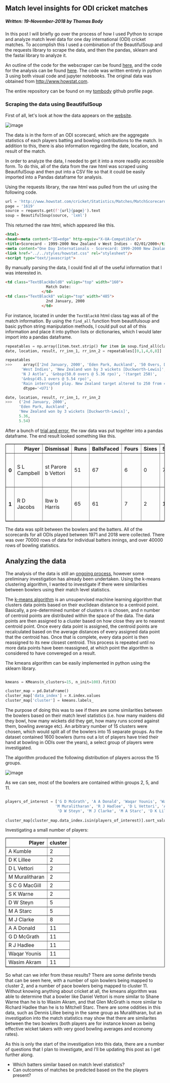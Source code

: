 ## Match level insights for ODI cricket matches
##### Written: 19-November-2018 by *Thomas Body*

In this post I will briefly go over the process of how I used Python to scrape and analyze match level data for one day international (ODI) cricket matches. To accomplish this I used a combination of the BeautifulSoup and the requests library to scrape the data, and then the pandas, sklearn and the fastai library to analyze it. 

An outline of the code for the webscraper can be found [here](https://github.com/tombody/cricket-insights/blob/master/scraper.py), and the code for the analysis can be found [here](https://github.com/tombody/cricket-insights/blob/master/Player%20embeddings.ipynb). The code was written entirely in python 3 using both visual code and jupyter notebooks. The original data was obtained from http://www.howstat.com.

The entire repository can be found on my [tombody](https://github.com/tombody/cricket-insights) github profile page.

### Scraping the data using BeautifulSoup

First of all, let's look at how the data appears on the [website](http://www.howstat.com).

![image](https://github.com/tombody/cricket-insights/blob/master/images/raw_stats.png?raw=true)

The data is in the form of an ODI scorecard, which are the aggregate statistics of each players batting and bowling contributions to the match. In addition to this, there is also information regarding the date, location, and result of the match. 

In order to analyze the data, I needed to get it into a more readily accessible form. To do this, all of the data from the raw html was scraped using BeautifulSoup and then put into a CSV file so that it could be easily imported into a Pandas dataframe for analysis.

Using the requests library, the raw html was pulled from the url using the following code.

``` python
url = 'http://www.howstat.com/cricket/Statistics/Matches/MatchScorecard_ODI.asp?MatchCode='
page = '1619'
source = requests.get(f'{url}{page}').text
soup = BeautifulSoup(source, 'lxml')
```
This returned the raw html, which appeared like this.

```html
<html>
<head><meta content="IE=edge" http-equiv="X-UA-Compatible"/>
<title>Scorecard - 1999-2000 New Zealand v West Indies - 02/01/2000</title>
<meta content="One Day Internationals - Scorecard: 1999-2000 New Zealand v West Indies - 1st ODI - 2nd January, 2000 - Eden Park" name="description"/>
<link href="../../styles/howstat.css" rel="stylesheet"/>
<script type="text/javascript">
  ```
By manually parsing the data, I could find all of the useful information that I was interested in. 

```html
<td class="TextBlackBold8" valign="top" width="160">
                  Match Date:
                </td>
<td class="TextBlack8" valign="top" width="485">
                  2nd January, 2000
                </td>
```
For instance, located in under the `TextBlack8` html class tag was all of the match information. By using the `find_all` function from beautifulsoup and basic python string manipulation methods, I could pull out all of this information and place it into python lists or dictionaries, which I would later import into a pandas dataframe.

```python
repeatables = np.array([item.text.strip() for item in soup.find_all(class_="TextBlack8")])
date, location, result, rr_inn_1, rr_inn_2 = repeatables[[0,1,4,6,8]]

repeatables
>>>     array(['2nd January, 2000', 'Eden Park, Auckland', '50 Overs, Day Match',
       'West Indies', 'New Zealand won by 3 wickets [Duckworth-Lewis]',
       'N J Astle', '&nbsp(50.0 overs @ 5.36 rpo)', '(target 250)',
       '&nbsp(45.1 overs @ 5.54 rpo)',
       'Rain interrupted play. New Zealand target altered to 250 from 46 overs.'],
        dtype='<U71')

date, location, result, rr_inn_1, rr_inn_2
>>>   ('2nd January, 2000',
      'Eden Park, Auckland',
      'New Zealand won by 3 wickets [Duckworth-Lewis]',
      5.36,
      5.54)
```
After a bunch of [trial and error](https://github.com/tombody/cricket-insights/blob/master/scraper_outline.ipynb), the raw data was put togehter into a pandas dataframe. The end result looked something like this.

<table border="1">
  <thead>
    <tr style="text-align: right;">
      <th></th>
      <th>Player</th>
      <th>Dismissal</th>
      <th>Runs</th>
      <th>BallsFaced</th>
      <th>Fours</th>
      <th>Sixes</th>
      <th>StrikeRate</th>
      <th>Date</th>
      <th>Location</th>
      <th>Result</th>
      <th>Innings</th>
      <th>Team</th>
      <th>BatSideRR</th>
      <th>BatSideWicksLost</th>
      <th>BatSideScore</th>
      <th>Win</th>
    </tr>
  </thead>
  <tbody>
    <tr>
      <th>0</th>
      <td>S L Campbell</td>
      <td>st Parore b  Vettori</td>
      <td>51</td>
      <td>67</td>
      <td>6</td>
      <td>0</td>
      <td>76.12</td>
      <td>2nd January, 2000</td>
      <td>Eden Park, Auckland</td>
      <td>New Zealand won by 3 wickets [Duckworth-Lewis]</td>
      <td>1</td>
      <td>West Indies</td>
      <td>5.36</td>
      <td>7</td>
      <td>268</td>
      <td>0</td>
    </tr>
    <tr>
      <th>1</th>
      <td>R D Jacobs</td>
      <td>lbw b  Harris</td>
      <td>65</td>
      <td>61</td>
      <td>7</td>
      <td>2</td>
      <td>106.56</td>
      <td>2nd January, 2000</td>
      <td>Eden Park, Auckland</td>
      <td>New Zealand won by 3 wickets [Duckworth-Lewis]</td>
      <td>1</td>
      <td>West Indies</td>
      <td>5.36</td>
      <td>7</td>
      <td>268</td>
      <td>0</td>
     </tr>
  </tbody>
</table>

The data was split between the bowlers and the batters. All of the scorecards for all ODIs played between 1971 and 2018 were collected. There was over 70000 rows of data for individual batters innings, and over 40000 rows of bowling statistics. 

## Analyzing the data

The analysis of the data is still an [ongoing process](https://github.com/tombody/cricket-insights/blob/master/Player%20embeddings.ipynb), however some preliminary investigation has already been undertaken. Using the k-means clustering algorithm, I wanted to investigate if there were similarities between bowlers using their match level statistics. 

The [k-means algorithm](https://en.wikipedia.org/wiki/K-means_clustering) is an unsupervised machine learning algorithm that clusters data points based on their euclidean distance to a centroid point. Basically, a pre-determined number of clusters *n* is chosen, and *n* number of centroid points are distributed within the space of the data. The data points are then assigned to a cluster based on how close they are to nearest centroid point. Once every data point is assigned, the centroid points are recalculated based on the average distances of every assigned data point that the centroid has. Once that is complete, every data point is then reassigned to its new closest centroid. This process is repeated until no more data points have been reassigned, at which point the algorithm is considered to have convereged on a result. 

The kmeans algorithm can be easily implemented in python using the sklearn library.

```python

kmeans = KMeans(n_clusters=15, n_init=100).fit(X)

cluster_map = pd.DataFrame()
cluster_map['data_index'] = X.index.values
cluster_map['cluster'] = kmeans.labels_
```
The purpose of doing this was to see if there are some similarities between the bowlers based on their match level statistics (i.e. how many maidens did they bowl, how many wickets did they get, how many runs scored against them, bowling average etc). An arbitrary number of 15 clusters were chosen, which would split all of the bowlers into 15 separate groups. As the dataset contained 1600 bowlers (turns out a lot of players have tried their hand at bowling in ODIs over the years), a select group of players were investigated.

The algorithm produced the following distribution of players across the 15 groups.

![image](https://github.com/tombody/cricket-insights/blob/master/images/graph.png?raw=true)

As we can see, most of the bowlers are contained within groups 2, 5, and 11. 

```python

players_of_interest = ['G D McGrath', 'A A Donald', 'Waqar Younis', 'Wasim Akram', 'S K Warne',
                      'M Muralitharan', 'R J Hadlee', 'D L Vettori', 'A Kumble', 'S C G MacGill',
                       'D W Steyn', 'M J Clarke', 'M A Starc', 'D K Lillee']
                       
cluster_map[cluster_map.data_index.isin(players_of_interest)].sort_values(by='cluster')
```          

Investigating a small number of players:

<table border="1" class="dataframe">
  <thead>
    <tr style="text-align: right;">
      <th>Player</th>
      <th>cluster</th>
    </tr>
  </thead>
  <tbody>
    <tr>
      <td>A Kumble</td>
      <td>2</td>
    </tr>
    <tr>
      <td>D K Lillee</td>
      <td>2</td>
    </tr>
    <tr>
      <td>D L Vettori</td>
      <td>2</td>
    </tr>
    <tr>
      <td>M Muralitharan</td>
      <td>2</td>
    </tr>
    <tr>
      <td>S C G MacGill</td>
      <td>2</td>
    </tr>
    <tr>
      <td>S K Warne</td>
      <td>2</td>
    </tr>
    <tr>
      <td>D W Steyn</td>
      <td>5</td>
    </tr>
    <tr>
      <td>M A Starc</td>
      <td>5</td>
    </tr>
    <tr>
      <td>M J Clarke</td>
      <td>8</td>
    </tr>
    <tr>
      <td>A A Donald</td>
      <td>11</td>
    </tr>
    <tr>
      <td>G D McGrath</td>
      <td>11</td>
    </tr>
    <tr>
      <td>R J Hadlee</td>
      <td>11</td>
    </tr>
    <tr>
      <td>Waqar Younis</td>
      <td>11</td>
    </tr>
    <tr>
      <td>Wasim Akram</td>
      <td>11</td>
    </tr>
  </tbody>
</table>

So what can we infer from these results? There are some definite trends that can be seen here, with a number of spin bowlers being mapped to cluster 2, and a number of pace bowlers being mapped to cluster 11. Without knowing anything about cricket at all, the kmeans algorithm was able to determine that a bowler like Daniel Vettori is more similar to Shane Warne than he is to Wasim Akram, and that Glen McGrath is more similar to Richard Hadlee than he is to Mitchell Starc. There are some oddities in this data, such as Dennis Lillee being in the same group as Muralitharan, but an investigation into the match statistics may show that there are similarites between the two bowlers (both players are for instance known as being effective wicket takers with very good bowling averages and economy rates).

As this is only the start of the investigation into this data, there are a number of questions that I plan to investigate, and I'll be updating this post as I get further along.

- Which batters similar based on match level statistics?
- Can outcomes of matches be predicted based on the the players present?
